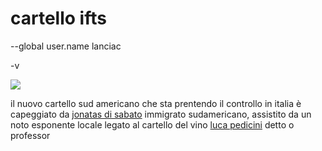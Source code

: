 # cartello ifts 

--global user.name lanciac

-v

![](https://user-images.githubusercontent.com/107934273/174819145-770fbf66-fbba-40f4-a220-622589d87a9e.jpg)

il nuovo cartello sud americano che sta prentendo il controllo in italia è capeggiato da [jonatas di sabato](https://www.facebook.com/jonatasdisabato) immigrato sudamericano,
assistito da un noto esponente locale legato al cartello del vino [luca pedicini](https://www.facebook.com/luca.pedicini) detto o professor 
